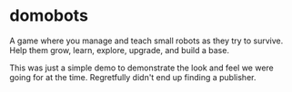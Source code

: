 # domobots
A game where you manage and teach small robots as they try to survive. Help them grow, learn, explore, upgrade, and build a base. 

This was just a simple demo to demonstrate the look and feel we were going for at the time. Regretfully didn't end up finding a publisher.
